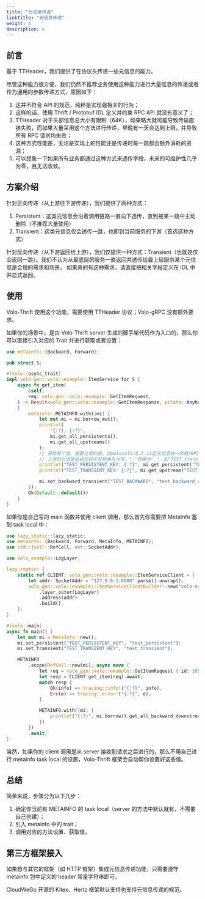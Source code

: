 ```yaml
---
title: "元信息传递"
linkTitle: "元信息传递"
weight: 4
description: >
---
```


## 前言

基于 TTHeader，我们提供了在协议头传递一些元信息的能力。

尽管这种能力很方便，我们仍然不推荐业务使用这种能力进行大量信息的传递或者作为通用的参数传递方式，原因如下：

1. 这并不符合 API 的规范，纯粹是实现强相关的行为；
2. 这样的话，使用 Thrift / Protobuf IDL 定义并约束 RPC API 就没有意义了；
3. TTHeader 对于头部信息总大小有限制（64K），如果略大就可能导致传输直接失败，而如果大量采用这个方法进行传递，早晚有一天会达到上限，并导致所有 RPC 请求均失败；
4. 这种方式性能差，无论是实现上的性能还是传递时每一跳都会额外消耗的资源；
5. 可以想象一下如果所有业务都通过这种方式来透传字段，未来的可维护性几乎为零，且无法收敛。

## 方案介绍

针对正向传递（从上游往下游传递），我们提供了两种方式：

1. Persistent：这类元信息会沿着调用链路一直向下透传，直到被某一跳中主动删除（不推荐大量使用）
2. Transient：这类元信息仅会透传一跳，也即到当前服务的下游（首选这种方式）

针对反向传递（从下游返回给上游），我们仅提供一种方式：Transient（也就是仅会返回一跳）。我们不认为从最底层的服务一直返回并透传给最上层服务某个元信息是合理的需求和场景。
如果真的有这种需求，请直接把相关字段定义在 IDL 中并显式返回。

## 使用

Volo-Thrift 使用这个功能，需要使用 TTHeader 协议；Volo-gRPC 没有额外要求。

如果你的场景中，是由 Volo-Thrift server 生成的脚手架代码作为入口的，那么你可以直接引入对应的 Trait 并进行获取或者设置：

```rust
use metainfo::{Backward, Forward};

pub struct S;

#[volo::async_trait]
impl volo_gen::volo::example::ItemService for S {
    async fn get_item(
        &self,
        req: volo_gen::volo::example::GetItemRequest,
    ) -> Result<volo_gen::volo::example::GetItemResponse, pilota::AnyhowError>
    {
        metainfo::METAINFO.with(|mi| {
            let mut mi = mi.borrow_mut();
            println!(
                "{:?}, {:?}",
                mi.get_all_persistents(),
                mi.get_all_upstreams()
            );
            // 获取某个值，需要注意的是，自metainfo:0.7.11后元信息统一风格(RPC采用全大写+下划线"_"作分隔符)，
            // 上游的元信息会自动将小写转换为大写，"-"转换为"_"，如"TEST_transient-key"会被转换为"TEST_TRANSIENT_KEY"
            println!("TEST_PERSISTENT_KEY: {:?}", mi.get_persistent("TEST_PERSISTENT_KEY"));
            println!("TEST_TRANSIENT_KEY: {:?}", mi.get_upstream("TEST_TRANSIENT_KEY"));

            mi.set_backward_transient("TEST_BACKWARD", "test_backward_value");
        });
        Ok(Default::default())
    }
}
```

如果你是自己写的 main 函数并使用 client 调用，那么首先你需要把 MetaInfo 塞到 task local 中：

```rust
use lazy_static::lazy_static;
use metainfo::{Backward, Forward, MetaInfo, METAINFO};
use std::{cell::RefCell, net::SocketAddr};

use volo_example::LogLayer;

lazy_static! {
    static ref CLIENT: volo_gen::volo::example::ItemServiceClient = {
        let addr: SocketAddr = "127.0.0.1:8080".parse().unwrap();
        volo_gen::volo::example::ItemServiceClientBuilder::new("volo-example-item")
            .layer_outer(LogLayer)
            .address(addr)
            .build()
    };
}

#[volo::main]
async fn main() {
    let mut mi = MetaInfo::new();
    mi.set_persistent("TEST_PERSISTENT_KEY", "test_persistent");
    mi.set_transient("TEST_TRANSIENT_KEY", "test_transient");

    METAINFO
        .scope(RefCell::new(mi), async move {
            let req = volo_gen::volo::example::GetItemRequest { id: 1024 };
            let resp = CLIENT.get_item(req).await;
            match resp {
                Ok(info) => tracing::info!("{:?}", info),
                Err(e) => tracing::error!("{:?}", e),
            }

            METAINFO.with(|mi| {
                println!("{:?}", mi.borrow().get_all_backward_downstreams());
            })
        })
        .await;
}
```

当然，如果你的 client 调用是从 server 接收到请求之后进行的，那么不用自己进行 metainfo task local 的设置，Volo-Thrift 框架会自动帮你设置好这些值。

## 总结

简单来说，步骤分为以下几步：

1. 确定你当前有 METAINFO 的 task local（server 的方法中默认就有，不需要自己创建）；
2. 引入 metainfo 中的 trait；
3. 调用对应的方法设置、获取值。

## 第三方框架接入

如果想与其它的框架（如 HTTP 框架）集成元信息传递功能，只需要遵守 metainfo 包中定义的 header 常量字符串即可。

CloudWeGo 开源的 Kitex、Hertz 框架默认支持也支持元信息传递的规范。
